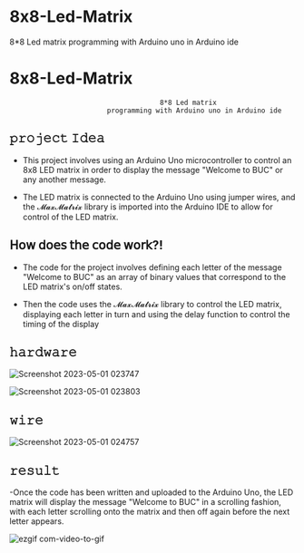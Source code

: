 # 8x8-Led-Matrix
8*8 Led matrix programming with Arduino uno in Arduino ide

# 8x8-Led-Matrix
                                         8*8 Led matrix 
                            programming with Arduino uno in Arduino ide


𝚙𝚛𝚘𝚓𝚎𝚌𝚝 𝙸𝚍𝚎𝚊
--------------
- This project involves using an Arduino Uno microcontroller to control an 8x8 LED matrix in order to display the message "Welcome to BUC" or any another message. 

- The LED matrix is connected to the Arduino Uno using jumper wires, and the 𝓜𝓪𝔁𝓜𝓪𝓽𝓻𝓲𝔁 library is imported into the Arduino IDE to allow for control of the LED matrix.



𝖧𝗈𝗐 𝖽𝗈𝖾𝗌 𝗍𝗁𝖾 𝖼𝗈𝖽𝖾 𝗐𝗈𝗋𝗄?!
-------------------------
- The code for the project involves defining each letter of the message "Welcome to BUC" as an array of binary values that correspond to the LED matrix's on/off states. 

- Then the code uses the 𝓜𝓪𝔁𝓜𝓪𝓽𝓻𝓲𝔁 library to control the LED matrix, displaying each letter in turn and using the delay function to control the timing of the display



𝚑𝚊𝚛𝚍𝚠𝚊𝚛𝚎
----------
![Screenshot 2023-05-01 023747](https://user-images.githubusercontent.com/106453561/235381716-c400a482-9d48-4a25-9d12-b3ebb9c2b888.png)

![Screenshot 2023-05-01 023803](https://user-images.githubusercontent.com/106453561/235381736-c04633e5-cec0-43e8-8f40-a831530d4238.png)


𝚠𝚒𝚛𝚎
------
![Screenshot 2023-05-01 024757](https://user-images.githubusercontent.com/106453561/235381752-e05aacdf-5bc6-4d6d-b809-26549fbf2bd3.png)



𝚛𝚎𝚜𝚞𝚕𝚝
--------
-Once the code has been written and uploaded to the Arduino Uno, the LED matrix will display the message "Welcome to BUC" in a scrolling fashion, with each letter scrolling onto the matrix and then off again before the next letter appears.



![ezgif com-video-to-gif](https://user-images.githubusercontent.com/106453561/235381802-cf0d4213-d8de-4a4e-895e-9b96306f1e7c.gif)




